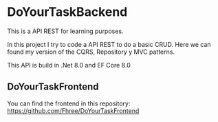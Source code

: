 # DoYourTaskBackend

This is a API REST for learning purposes.

In this project I try to code a API REST to do a basic CRUD. Here we can found my version of the CQRS, Repository y MVC patterns. 

This API is build in .Net 8.0 and EF Core 8.0

## DoYourTaskFrontend

You can find the frontend in this repository: https://github.com/Fhree/DoYourTaskFrontend
